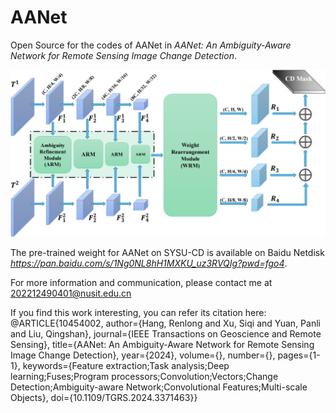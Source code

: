 # AANet
Open Source for the codes of AANet in *AANet: An Ambiguity-Aware Network for Remote Sensing Image Change Detection*.

<div align="center">
  <img src="https://github.com/KevinDaldry/AANet/blob/main/WorkFlow.png">
</div>

The pre-trained weight for AANet on SYSU-CD is available on Baidu Netdisk *https://pan.baidu.com/s/1Ng0NL8hH1MXKU_uz3RVQIg?pwd=fgo4*.

For more information and communication, please contact me at 202212490401@nusit.edu.cn

If you find this work interesting, you can refer its citation here:
    @ARTICLE{10454002,
    author={Hang, Renlong and Xu, Siqi and Yuan, Panli and Liu, Qingshan},
    journal={IEEE Transactions on Geoscience and Remote Sensing}, 
    title={AANet: An Ambiguity-Aware Network for Remote Sensing Image Change Detection}, 
    year={2024},
    volume={},
    number={},
    pages={1-1},
    keywords={Feature extraction;Task analysis;Deep learning;Fuses;Program processors;Convolution;Vectors;Change Detection;Ambiguity-aware Network;Convolutional Features;Multi-scale Objects},
    doi={10.1109/TGRS.2024.3371463}}
